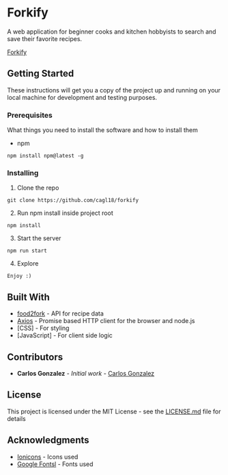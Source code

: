 # Forkify

A web application for beginner cooks and kitchen hobbyists to search and save their favorite recipes.

[Forkify](https://cagl18.github.io/forkify/)

## Getting Started

These instructions will get you a copy of the project up and running on your local machine for development and testing purposes.

### Prerequisites

What things you need to install the software and how to install them

- npm

```
npm install npm@latest -g
```


### Installing

1. Clone the repo

```
git clone https://github.com/cagl18/forkify
```

2. Run npm install inside project root

```
npm install
```

3. Start the server

```
npm run start
```

4. Explore

```
Enjoy :)
```

## Built With

* [food2fork](https://www.food2fork.com/) - API for recipe data
* [Axios](https://github.com/axios/axios/) - Promise based HTTP client for the browser and node.js
* [CSS] - For styling
* [JavaScript] - For client side logic

## Contributors

* **Carlos Gonzalez** - *Initial work* - [Carlos Gonzalez](http://www.carlosgonzalez.pro/)


## License

This project is licensed under the MIT License - see the [LICENSE.md](LICENSE.md) file for details

## Acknowledgments

* [Ionicons](https://ionicons.com) - Icons used
* [Google Fontsl](http://google.com/fonts) - Fonts used